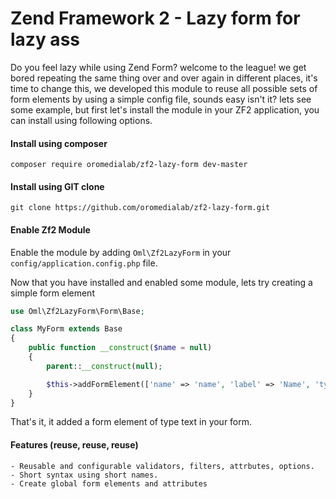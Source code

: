 Zend Framework 2 - Lazy form for lazy ass
=============
Do you feel lazy while using Zend Form? welcome to the league! we get bored repeating the same thing over and over again in different places, it's time to change this, we developed this module to reuse all possible sets of form elements by using a simple config file, sounds easy isn't it? lets see some example, but first let's install the module in your ZF2 application, you can install using following options.

#### Install using composer
```
composer require oromedialab/zf2-lazy-form dev-master
```

#### Install using GIT clone
```
git clone https://github.com/oromedialab/zf2-lazy-form.git
```

#### Enable Zf2 Module
Enable the module by adding `Oml\Zf2LazyForm` in your `config/application.config.php` file.

Now that you have installed and enabled some module, lets try creating a simple form element

```php
use Oml\Zf2LazyForm\Form\Base;

class MyForm extends Base
{
	public function __construct($name = null)
	{
		parent::__construct(null);

		$this->addFormElement(['name' => 'name', 'label' => 'Name', 'type' => 'text']);
	}
}
```

That's it, it added a form element of type text in your form.


#### Features (reuse, reuse, reuse)
	- Reusable and configurable validators, filters, attrbutes, options.
	- Short syntax using short names.
	- Create global form elements and attributes
